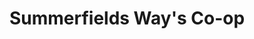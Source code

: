 ---
title: "Summerfields Way's Co-op"
url: /ilkeston/summerfields-ways-co-op/
shop: Lebensmittel
---